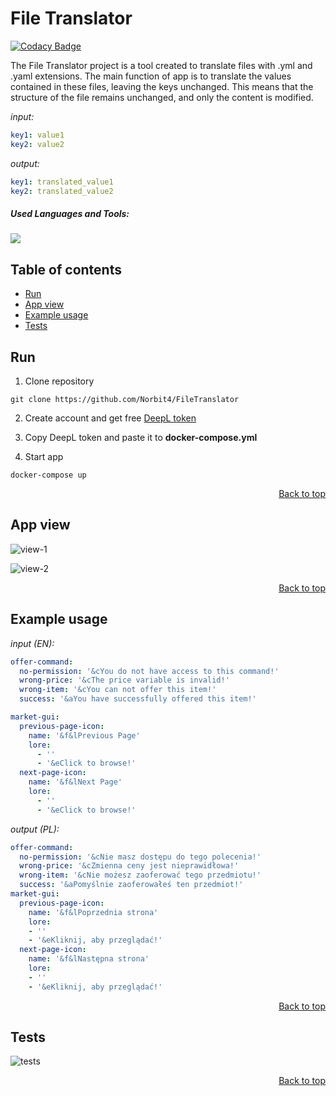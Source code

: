 <h1 align="left"><b>File Translator</b></h1>

[![Codacy Badge](https://app.codacy.com/project/badge/Grade/b8c7865c485b45999aa055ff298bda9b)](https://app.codacy.com/gh/Norbit4/FileTranslator/dashboard?utm_source=gh&utm_medium=referral&utm_content=&utm_campaign=Badge_grade)

The File Translator project is a tool created to translate files with .yml and .yaml extensions. The main function of app is to translate the values contained in these files, leaving the keys unchanged. This means that the structure of the file remains unchanged, and only the content is modified.

<i>input:</i>

```yaml
key1: value1
key2: value2
```

<i>output:</i>

```yaml
key1: translated_value1
key2: translated_value2
```

<h5 align="left">Used Languages and Tools:</h5>

<p align="left">
  <a href="https://skillicons.dev">
    <img src="https://skillicons.dev/icons?i=java,spring,js,react,docker"/>
  </a>
</p>


<h2 align="left" id="content">Table of contents</h2>

- [Run](#run)
- [App view](#view)
- [Example usage](#usage)
- [Tests](#tests)

<h2 align="left" id="run">Run</h2>

1. Clone repository

```
git clone https://github.com/Norbit4/FileTranslator
```

2. Create account and get free [DeepL token](https://www.deepl.com/pl/your-account/keys)


3. Copy DeepL token and paste it to <b>docker-compose.yml </b>

4. Start app

```
docker-compose up
```

<div align="right"><a href="#content">Back to top</a></div>

<h2 align="left" id="view">App view</h2>

![view-1](https://github.com/Norbit4/FileTranslator/assets/46154743/dbfbf44f-0273-4825-86f0-bd604b4f8870)

![view-2](https://github.com/Norbit4/FileTranslator/assets/46154743/e4ecc0fb-e6a0-4b1a-b09a-1b8e0fdf4b11)

<div align="right"><a href="#content">Back to top</a></div>

<h2 align="left" id="usage">Example usage</h2>

<i>input (EN):</i>

```yaml
offer-command:
  no-permission: '&cYou do not have access to this command!'
  wrong-price: '&cThe price variable is invalid!'
  wrong-item: '&cYou can not offer this item!'
  success: '&aYou have successfully offered this item!'

market-gui:
  previous-page-icon:
    name: '&f&lPrevious Page'
    lore:
      - ''
      - '&eClick to browse!'
  next-page-icon:
    name: '&f&lNext Page'
    lore:
      - ''
      - '&eClick to browse!'
```
<i>output (PL):</i>

```yaml
offer-command:
  no-permission: '&cNie masz dostępu do tego polecenia!'
  wrong-price: '&cZmienna ceny jest nieprawidłowa!'
  wrong-item: '&cNie możesz zaoferować tego przedmiotu!'
  success: '&aPomyślnie zaoferowałeś ten przedmiot!'
market-gui:
  previous-page-icon:
    name: '&f&lPoprzednia strona'
    lore:
    - ''
    - '&eKliknij, aby przeglądać!'
  next-page-icon:
    name: '&f&lNastępna strona'
    lore:
    - ''
    - '&eKliknij, aby przeglądać!'
```

<div align="right"><a href="#content">Back to top</a></div>

<h2 align="left" id="tests">Tests</h2>

![tests](https://github.com/Norbit4/FileTranslator/assets/46154743/65a6b1ee-29b5-40e6-b8a8-75745ea49de8)


<div align="right"><a href="#content">Back to top</a></div>

